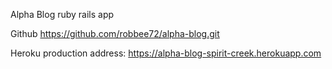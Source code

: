 Alpha Blog   ruby rails app 

Github 
https://github.com/robbee72/alpha-blog.git

Heroku 
production address: https://alpha-blog-spirit-creek.herokuapp.com